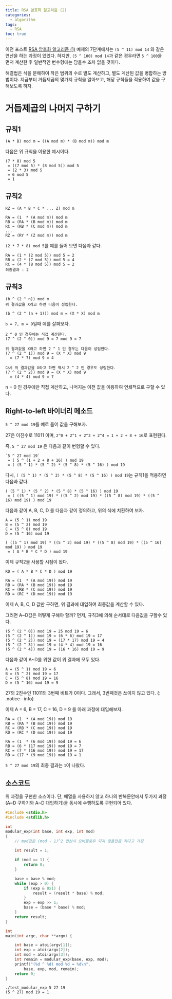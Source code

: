 ```yaml
---
title: RSA 암호화 알고리즘 (2)
categories:
  - algorithm
tags:
  - RSA
toc: true
---
```


이전 포스트 [RSA 암호화 알고리즘 (1)](/algorithm/rsa-algorithm-1) 예제의 7단계에서는 `(5 ^ 11) mod 14` 와 같은 연산을 하는 과정이 있었다.
하지만, `(5 ^ 100) mod 14`과 같은 경우라면 `5 ^ 100`을 먼저 계산한 후 일반적인 변수형에는 담을수 조차 없을 것이다.

해결법은 식을 분해하여 작은 범위의 수로 별도 계산하고, 별도 계산된 값을 병합하는 방법이다.
지금부터 거듭제곱의 몇가지 규칙을 알아보고, 해당 규칙들을 적용하여 값을 구해보도록 하자.

# 거듭제곱의 나머지 구하기

## 규칙1

```
(A * B) mod m = ((A mod m) * (B mod m)) mod m
```

다음은 위 규칙을 이용한 예시이다.

```
(7 * 8) mod 5
 = ((7 mod 5) * (8 mod 5)) mod 5
 = (2 * 3) mod 5
 = 6 mod 5
 = 1
```

## 규칙2

```
RZ = (A * B * C * ... Z) mod m

RA = (1  * (A mod m)) mod m
RB = (RA * (B mod m)) mod m
RC = (RB * (C mod m)) mod m
...
RZ = (RY * (Z mod m)) mod m
```

`(2 * 7 * 8) mod 5`를 예를 들어 보면 다음과 같다.

```
RA = (1 * (2 mod 5)) mod 5 = 2
RB = (2 * (7 mod 5)) mod 5 = 4
RC = (4 * (8 mod 5)) mod 5 = 2
최종결과 : 2
```

## 규칙3

```
(b ^ (2 ^ n)) mod m
위 결과값을 X라고 하면 다음이 성립한다.

(b ^ (2 ^ (n + 1))) mod m = (X * X) mod m
```

`b = 7, m = 9`일때 예를 살펴보자.

```
2 ^ 0 인 경우에는 직접 계산한다.
(7 ^ (2 ^ 0)) mod 9 = 7 mod 9 = 7

위 결과값을 X라고 하면 2 ^ 1 인 경우는 다음이 성립한다.
(7 ^ (2 ^ 1)) mod 9 = (X * X) mod 9
  = (7 * 7) mod 9 = 4

다시 위 결과값을 X라고 하면 역시 2 ^ 2 인 경우도 성립한다.
(7 ^ (2 ^ 2)) mod 9 = (X * X) mod 9
  = (4 * 4) mod 9 = 7
```

n = 0 인 경우에만 직접 계산하고, 나머지는 이전 값을 이용하여 연쇄적으로 구할 수 있다.

## Right-to-left 바이너리 메소드

`5 ^ 27 mod 19`를 예로 들어 값을 구해보자.

27은 이진수로 ‭11011‬ 이며, `2^0 + 2^1 + 2^3 + 2^4 = 1 + 2 + 8 + 16`로 표현된다.

즉, `5 ^ 27 mod 19` 은 다음과 같이 변형할 수 있다.

```
`5 ^ 27 mod 19`
 = ( 5 ^ (1 + 2 + 8 + 16) ) mod 19
 = ( (5 ^ 1) * (5 ^ 2) * (5 ^ 8) * (5 ^ 16) ) mod 19
```

다시, `( (5 ^ 1) * (5 ^ 2) * (5 ^ 8) * (5 ^ 16) ) mod 19`는 규칙1을 적용하면 다음과 같다.

```
( (5 ^ 1) * (5 ^ 2) * (5 ^ 8) * (5 ^ 16) ) mod 19
 = ( ((5 ^ 1) mod 19) * ((5 ^ 2) mod 19) * ((5 ^ 8) mod 19) * ((5 ^ 16) mod 19) ) mod 19
```

다음과 같이 A, B, C, D 를 다음과 같이 정의하고, 위의 식에 치환하여 보자.

```
A = (5 ^ 1) mod 19
B = (5 ^ 2) mod 19
C = (5 ^ 8) mod 19
D = (5 ^ 16) mod 19

( ((5 ^ 1) mod 19) * ((5 ^ 2) mod 19) * ((5 ^ 8) mod 19) * ((5 ^ 16) mod 19) ) mod 19
 = ( A * B * C * D ) mod 19
```

이제 규칙2을 사용할 시점이 왔다.

```
RD = ( A * B * C * D ) mod 19

RA = (1  * (A mod 19)) mod 19
RB = (RA * (B mod 19)) mod 19
RC = (RB * (C mod 19)) mod 19
RD = (RC * (D mod 19)) mod 19
```

이제 A, B, C, D 값만 구하면, 위 결과에 대입하여 최종값을 계산할 수 있다.

그러면 A~D값은 어떻게 구해야 할까? 먼저, 규칙3에 의해 순서대로 다음값을 구할수 있다.

```
(5 ^ (2 ^ 0)) mod 19 = 25 mod 19 = 6
(5 ^ (2 ^ 1)) mod 19 = (6 * 6) mod 19 = 17
(5 ^ (2 ^ 2)) mod 19 = (17 * 17) mod 19 = 4
(5 ^ (2 ^ 3)) mod 19 = (4 * 4) mod 19 = 16
(5 ^ (2 ^ 4)) mod 19 = (16 * 16) mod 19 = 9
```

다음과 같이 A~D를 위한 값이 위 결과에 모두 있다.

```
A = (5 ^ 1) mod 19 = 6
B = (5 ^ 2) mod 19 = 17
C = (5 ^ 8) mod 19 = 16
D = (5 ^ 16) mod 19 = 9
```

27의 2진수인 11011의 3번째 비트가 0이다. 그래서, 3번째것은 쓰이지 않고 있다.
{: .notice--info}

이제 A = 6, B = 17, C = 16, D = 9 를 아래 과정에 대입해보자.

```
RA = (1  * (A mod 19)) mod 19
RB = (RA * (B mod 19)) mod 19
RC = (RB * (C mod 19)) mod 19
RD = (RC * (D mod 19)) mod 19

RA = (1  * (6 mod 19)) mod 19 = 6
RB = (6 * (17 mod 19)) mod 19 = 7
RC = (7 * (16 mod 19)) mod 19 = 17
RD = (17 * (9 mod 19)) mod 19 = 1
```
`5 ^ 27 mod 19`의 최종 결과는 `1`이 나왔다.

## 소스코드

위 과정을 구현한 소스이다. 단, 배열을 사용하지 않고 하나의 반복문안에서 두가지 과정(A~D 구하기와 A~D 대입하기)을 동시에 수행하도록 구현되어 있다.

```c
#include <stdio.h>
#include <stdlib.h>

int
modular_exp(int base, int exp, int mod)
{
    // mod값은 (mod - 1)^2 연산시 오버플로우 되지 않을만큼 작다고 가정
    
    int result = 1;

    if (mod == 1) {
        return 0;
    }

    base = base % mod;
    while (exp > 0) {
        if (exp & 0x1) {
            result = (result * base) % mod;
        }
        exp = exp >> 1;
        base = (base * base) % mod;
    }
    return result;
}

int
main(int argc, char **argv) {

    int base = atoi(argv[1]);
    int exp = atoi(argv[2]);
    int mod = atoi(argv[3]);
    int remain = modular_exp(base, exp, mod);
    printf("(%d ^ %d) mod %d = %d\n",
        base, exp, mod, remain);
    return 0;
}
```

```
./test_modular_exp 5 27 19
(5 ^ 27) mod 19 = 1
```
